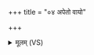 +++
title = "०४ अपेतो वायो"

+++
<details><summary>मूलम् (VS)</summary>

अपे॒तो वा॑यो सवि॒ता च॑ दुष्कृ॒तमप॒ रक्षां॑सि॒ शिमि॑दां च सेधतम्।  
सं ह्यू॒३॒॑र्जया॑ सृ॒जथः॒ सं बले॑न॒ तौ नो॑ मुञ्चत॒मंह॑सः ॥
</details>